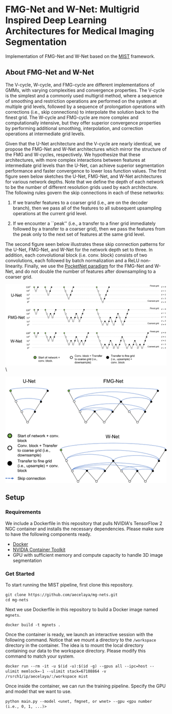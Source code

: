 # FMG-Net and W-Net: Multigrid Inspired Deep Learning Architectures for Medical Imaging Segmentation

Implementation of FMG-Net and W-Net based on the [MIST](https://github.com/aecelaya/MIST) framework.

## About FMG-Net and W-Net
The V-cycle, W-cycle, and FMG-cycle are different implementations of GMMs, with varying 
complexities and convergence properties. The V-cycle is the simplest and a commonly used 
multigrid method, where a sequence of smoothing and restriction operations are performed 
on the system at multiple grid levels, followed by a sequence of prolongation operations 
with corrections (i.e., skip connections) to interpolate the solution back to the finest 
grid. The W-cycle and FMG-cycle are more complex and computationally intensive, but they 
offer superior convergence properties by performing additional smoothing, interpolation, 
and correction operations at intermediate grid levels.

Given that the U-Net architecture and the V-cycle are nearly identical, we propose the 
FMG-Net and W-Net architectures which mirror the structure of the FMG and W-cycles, 
respectively. We hypothesize that these architectures, with more complex interactions 
between features at intermediate grid levels than the U-Net, can achieve superior 
segmentation performance and faster convergence to lower loss function values. 
The first figure seen below sketches the U-Net, FMG-Net, and W-Net architectures 
for various network depths. Note that we define the depth of each network to be the number 
of different resolution grids used by each architecture. The following rules govern the 
skip connections in each of these networks:

1. If we transfer features to a coarser grid (i.e., are on the decoder branch), then we pass all of the features to all subsequent upsampling operations at the current grid level.

2. If we encounter a ``peak'' (i.e., a transfer to a finer grid immediately followed by a transfer to a coarser grid), then we pass the features from the peak only to the next set of features at the same grid level.

The second figure seen below illustrates these skip connection patterns for the U-Net, 
FMG-Net, and W-Net for the network depth set to three. In addition, each convolutional 
block (i.e. conv. block) consists of two convolutions, each followed by batch normalization 
and a ReLU non-linearity. Finally, we use the 
[PocketNet paradigm](https://ieeexplore.ieee.org/document/9964128) for the FMG-Net and W-Net, 
and do not double the number of features after downsampling to a coarser grid.

<img src="images/mgnet_diagram_1.png">\

<img src="images/mgnet_diagram_2.png">

## Setup
### Requirements
We include a Dockerfile in this repository that pulls NVIDIA's TensorFlow 2 NGC container and installs the necessary dependencies. Please make sure to have the following components ready.

* [Docker](https://www.docker.com/)
* [NVIDIA Container Toolkit](https://github.com/NVIDIA/nvidia-docker)
* GPU with sufficient memory and compute capacity to handle 3D image segmentation

### Get Started
To start running the MIST pipeline, first clone this repository.

```
git clone https://github.com/aecelaya/mg-nets.git
cd mg-nets
```

Next we use Dockerfile in this repository to build a Docker image named ```mgnets```.
```
docker build -t mgnets .
```

Once the container is ready, we launch an interactive session with the following command. Notice that we mount a directory to the ```/workspace``` directory in the container. The idea is to mount the local directory containing our data to the workspace directory. Please modify this command to match your system.
```
docker run --rm -it -u $(id -u):$(id -g) --gpus all --ipc=host --ulimit memlock=-1 --ulimit stack=67108864 -v /rsrch1/ip/aecelaya/:/workspace mist
```

Once inside the container, we can run the training pipeline. Specify the GPU and model that we want to use.
```
python main.py --model <unet, fmgnet, or wnet> --gpu <gpu number (i.e., 0, 1, ...)>
```
